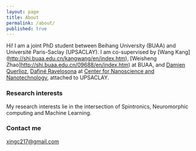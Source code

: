 ```yaml
---
layout: page
title: About
permalink: /about/
published: true
---
```



Hi! I am a joint PhD student between Beihang University (BUAA) and Université Paris-Saclay (UPSACLAY). I am co-supervised by [Wang Kang] (http://shi.buaa.edu.cn/kangwang/en/index.htm), [Weisheng Zhao]http://shi.buaa.edu.cn/09688/en/index.htm) at BUAA, and [Damien Querlioz](https://sites.google.com/site/damienquerlioz), [Dafiné Ravelosona](http://integnano.c2n.u-psud.fr/?page_id=146) at [Center for Nanoscience and Nanotechnology](https://www.c2n.universite-paris-saclay.fr/en/), attached to UPSACLAY.   

### Research interests

My research interests lie in the intersection of Spintronics, Neuromorphic computing and Machine Learning.

### Contact me

[xingc217@gmail.com](mailto:xingc217@gmail.com)
